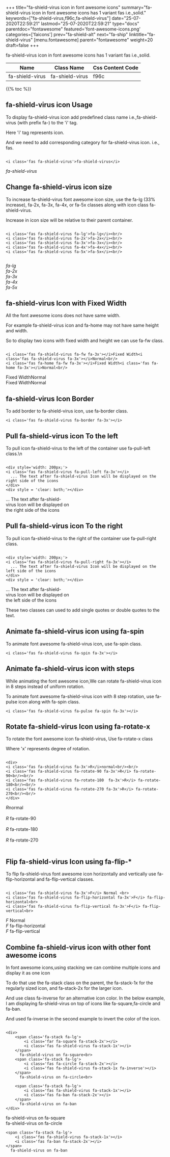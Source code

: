 +++
title="fa-shield-virus icon in font awesome icons"
summary="fa-shield-virus icon in font awesome icons has 1 variant fas i.e.,solid."
keywords=["fa-shield-virus,f96c,fa-shield-virus"]
date="25-07-2020T22:59:21"
lastmod="25-07-2020T22:59:21"
type="docs"
parentdoc="fontawesome"
featured='font-awesome-icons.png'
categories=['faicons']
prev="fa-shield-alt"
next="fa-ship"
linktitle="fa-shield-virus"
[menu.fontawesome]
parent="fontawesome"
weight=20
draft=false
+++


fa-shield-virus icon in font awesome icons has 1 variant fas i.e.,solid.

<div class='table-responsive'><table class='table'><thead><tr><th>Name</th><th>Class Name</th><th>Css Content Code</th></tr></thead><tbody><tr><td>fa-shield-virus</td><td>fa-shield-virus</td><td>f96c</td></tr></tbody></table></div>


{{% toc %}}


## fa-shield-virus icon Usage

To display fa-shield-virus icon add predefined class name i.e.,fa-shield-virus (with prefix fa-) to the 'i' tag.

Here 'i' tag represents icon.

And we need to add corresponding category for fa-shield-virus icon. i.e., fas.


```

<i class='fas fa-shield-virus'>fa-shield-virus</i>
```

<i class='fas fa-shield-virus'>fa-shield-virus</i>




## Change fa-shield-virus icon size
To increase fa-shield-virus font awesome icon size, use the fa-lg (33% increase), fa-2x, fa-3x, fa-4x, or fa-5x classes along with icon class fa-shield-virus.

Increase in icon size will be relative to their parent container. 

```

<i class='fas fa-shield-virus fa-lg'>fa-lg</i><br/>
<i class='fas fa-shield-virus fa-2x'>fa-2x</i><br/>
<i class='fas fa-shield-virus fa-3x'>fa-3x</i><br/>
<i class='fas fa-shield-virus fa-4x'>fa-4x</i><br/>
<i class='fas fa-shield-virus fa-5x'>fa-5x</i><br/>
            
```

<i class='fas fa-shield-virus fa-lg'>fa-lg</i><br/>
<i class='fas fa-shield-virus fa-2x'>fa-2x</i><br/>
<i class='fas fa-shield-virus fa-3x'>fa-3x</i><br/>
<i class='fas fa-shield-virus fa-4x'>fa-4x</i><br/>
<i class='fas fa-shield-virus fa-5x'>fa-5x</i><br/>
            



## fa-shield-virus Icon with Fixed Width 

All the font awesome icons does not have same width.

For example fa-shield-virus icon and fa-home may not have same height and width.

So to display two icons with fixed width and height we can use fa-fw class.


```

<i class='fas fa-shield-virus fa-fw fa-3x'></i>Fixed Width<i class='fas fa-shield-virus fa-3x'></i>Normal<br/>
<i class='fas fa-home fa-fw fa-3x'></i>Fixed Width<i class='fas fa-home fa-3x'></i>Normal<br/>
```

<i class='fas fa-shield-virus fa-fw fa-3x'></i>Fixed Width<i class='fas fa-shield-virus fa-3x'></i>Normal<br/>
<i class='fas fa-home fa-fw fa-3x'></i>Fixed Width<i class='fas fa-home fa-3x'></i>Normal<br/>



## fa-shield-virus Icon Border 

To add border to fa-shield-virus icon, use fa-border class.


```
<i class='fas fa-shield-virus fa-border fa-3x'></i>

```
<i class='fas fa-shield-virus fa-border fa-3x'></i>





## Pull fa-shield-virus icon To the left

To pull icon fa-shield-virus to the left of the container use fa-pull-left class.\n

```

<div style='width: 200px;'>
<i class='fas fa-shield-virus fa-pull-left fa-3x'></i>
  ... The text after fa-shield-virus Icon will be displayed on the right side of the icons
</div>
<div style = 'clear: both;'></div>
```

<div style='width: 200px;'>
<i class='fas fa-shield-virus fa-pull-left fa-3x'></i>
  ... The text after fa-shield-virus Icon will be displayed on the right side of the icons
</div>
<div style = 'clear: both;'></div>




## Pull fa-shield-virus icon To the right
To pull icon fa-shield-virus to the right of the container use fa-pull-right class.

```

<div style='width: 200px;'>
<i class='fas fa-shield-virus fa-pull-right fa-3x'></i>
  ... The text after fa-shield-virus Icon will be displayed on the left side of the icons
</div>
<div style = 'clear: both;'></div>
```

<div style='width: 200px;'>
<i class='fas fa-shield-virus fa-pull-right fa-3x'></i>
  ... The text after fa-shield-virus Icon will be displayed on the left side of the icons
</div>
<div style = 'clear: both;'></div>

These two classes can used to add single quotes or double quotes to the text.


## Animate fa-shield-virus icon using fa-spin
To animate font awesome fa-shield-virus icon, use fa-spin class.

```
<i class='fas fa-shield-virus fa-spin fa-3x'></i>
```
<i class='fas fa-shield-virus fa-spin fa-3x'></i>




## Animate fa-shield-virus icon with steps
While animating the font awesome icon,We can rotate fa-shield-virus icon in 8 steps instead of uniform rotation.

To animate font awesome fa-shield-virus icon with 8 step rotation, use fa-pulse icon along with fa-spin class.


```
<i class='fas fa-shield-virus fa-pulse fa-spin fa-3x'></i>

```
<i class='fas fa-shield-virus fa-pulse fa-spin fa-3x'></i>





## Rotate fa-shield-virus Icon using fa-rotate-x
To rotate the font awesome icon fa-shield-virus, Use fa-rotate-x class

Where 'x' represents degree of rotation.


```

<div>
<i class='fas fa-shield-virus fa-3x'>R</i>normal<br/><br/>
<i class='fas fa-shield-virus fa-rotate-90 fa-3x'>R</i> fa-rotate-90<br/><br/> 
<i class='fas fa-shield-virus fa-rotate-180  fa-3x'>R</i> fa-rotate-180<br/><br/> 
<i class='fas fa-shield-virus fa-rotate-270 fa-3x'>R</i> fa-rotate-270<br/><br/>
</div>
```

<div>
<i class='fas fa-shield-virus fa-3x'>R</i>normal<br/><br/>
<i class='fas fa-shield-virus fa-rotate-90 fa-3x'>R</i> fa-rotate-90<br/><br/> 
<i class='fas fa-shield-virus fa-rotate-180  fa-3x'>R</i> fa-rotate-180<br/><br/> 
<i class='fas fa-shield-virus fa-rotate-270 fa-3x'>R</i> fa-rotate-270<br/><br/>
</div>




## Flip fa-shield-virus Icon using fa-flip-*
To flip fa-shield-virus font awesome icon horizontally and vertically use fa-flip-horizontal and fa-flip-vertical classes. 

```

<i class='fas fa-shield-virus fa-3x'>F</i> Normal <br>
<i class='fas fa-shield-virus fa-flip-horizontal fa-3x'>F</i> fa-flip-horizontal<br>
<i class='fas fa-shield-virus fa-flip-vertical fa-3x'>F</i> fa-flip-vertical<br>
```

<i class='fas fa-shield-virus fa-3x'>F</i> Normal <br>
<i class='fas fa-shield-virus fa-flip-horizontal fa-3x'>F</i> fa-flip-horizontal<br>
<i class='fas fa-shield-virus fa-flip-vertical fa-3x'>F</i> fa-flip-vertical<br>




## Combine fa-shield-virus icon with other font awesome icons
In font awesome icons,using stacking we can combine multiple icons and display it as one icon 

To do that use the fa-stack class on the parent, the fa-stack-1x for the regularly sized icon, and fa-stack-2x for the larger icon.

And use class fa-inverse for an alternative icon color. 
In the below example, I am displaying fa-shield-virus on top of icons like fa-square,fa-circle and fa-ban.

And used fa-inverse in the second example to invert the color of the icon.

```

<div>
    <span class='fa-stack fa-lg'>
        <i class='far fa-square fa-stack-2x'></i>
        <i class='fas fa-shield-virus fa-stack-1x'></i>
    </span>
      fa-shield-virus on fa-square<br>
    <span class='fa-stack fa-lg'>
        <i class='fas fa-circle fa-stack-2x'></i>
        <i class='fas fa-shield-virus fa-stack-1x fa-inverse'></i>
    </span>
      fa-shield-virus on fa-circle<br>

    <span class='fa-stack fa-lg'>
        <i class='fas fa-shield-virus fa-stack-1x'></i>
        <i class='fas fa-ban fa-stack-2x'></i>
    </span>
      fa-shield-virus on fa-ban
</div>
```

<div>
    <span class='fa-stack fa-lg'>
        <i class='far fa-square fa-stack-2x'></i>
        <i class='fas fa-shield-virus fa-stack-1x'></i>
    </span>
      fa-shield-virus on fa-square<br>
    <span class='fa-stack fa-lg'>
        <i class='fas fa-circle fa-stack-2x'></i>
        <i class='fas fa-shield-virus fa-stack-1x fa-inverse'></i>
    </span>
      fa-shield-virus on fa-circle<br>

    <span class='fa-stack fa-lg'>
        <i class='fas fa-shield-virus fa-stack-1x'></i>
        <i class='fas fa-ban fa-stack-2x'></i>
    </span>
      fa-shield-virus on fa-ban
</div>






